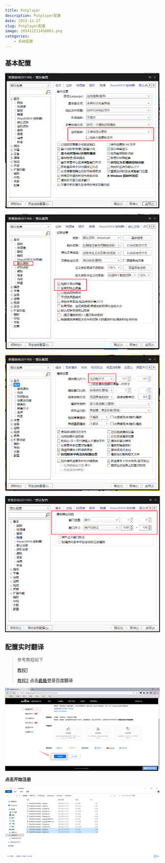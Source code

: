 ```yaml
---
title: Potplayer
description: Potplayer配置
date: 2022-12-27
slug: Potplayer配置
image: 202412211456063.png
categories:
    - 系统配置
---
```


## 基本配置
![1](https://raw.githubusercontent.com/IsUnderAchiever/markdown-img/master/PicGo01/202301201957251.png)

![2](https://raw.githubusercontent.com/IsUnderAchiever/markdown-img/master/PicGo01/202301201958063.png)

![3](https://raw.githubusercontent.com/IsUnderAchiever/markdown-img/master/PicGo01/202301201958218.png)

![4](https://raw.githubusercontent.com/IsUnderAchiever/markdown-img/master/PicGo01/202301201958277.png)

## 配置实时翻译
> 参考教程如下
>
> [教程1](https://github.com/fjqingyou/PotPlayer_Subtitle_Translate_Baidu)
>
> [教程2](http://www.xz7.com/article/83821.html)
**点击[此处](http://api.fanyi.baidu.com/api/trans/product/prodinfo)登录百度翻译**

![image-20230409152446876](https://raw.githubusercontent.com/IsUnderAchiever/markdown-img/master/PicGo01/202304091524991.png)

**点击开始注册**

![image-20230409153739588](https://raw.githubusercontent.com/IsUnderAchiever/markdown-img/master/PicGo01/202304091537657.png)

